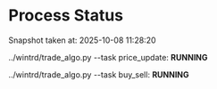 # Process Status

Snapshot taken at: 2025-10-08 11:28:20

../wintrd/trade_algo.py --task price_update: **RUNNING**

../wintrd/trade_algo.py --task buy_sell: **RUNNING**

